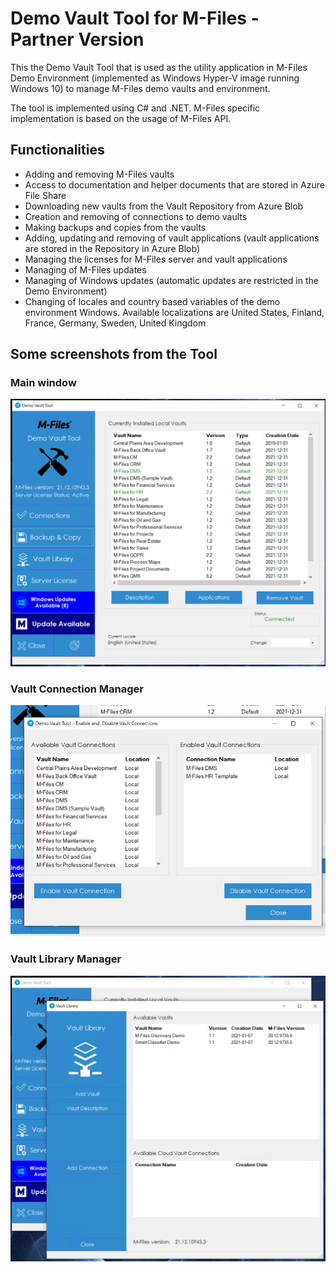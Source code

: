 # Demo Vault Tool for M-Files - Partner Version
This the Demo Vault Tool that is used as the utility application in M-Files Demo Environment (implemented as Windows Hyper-V image running Windows 10) to manage M-Files demo vaults and environment.

The tool is implemented using C# and .NET. M-Files specific implementation is based on the usage of M-Files API.

## Functionalities
* Adding and removing M-Files vaults
* Access to documentation and helper documents that are stored in Azure File Share
* Downloading new vaults from the Vault Repository from Azure Blob
* Creation and removing of connections to demo vaults
* Making backups and copies from the vaults
* Adding, updating and removing of vault applications (vault applications are stored in the Repository in Azure Blob)
* Managing the licenses for M-Files server and vault applications
* Managing of M-Files updates
* Managing of Windows updates (automatic updates are restricted in the Demo Environment)
* Changing of locales and country based variables of the demo environment Windows. Available localizations are United States, Finland, France, Germany, Sweden, United Kingdom

## Some screenshots from the Tool

### Main window

![Main Window of the Demo Vault Tool](images/DemoVaultToolMainWindow.png)

### Vault Connection Manager
![Vault Connection Manager](images/Connections.png)

### Vault Library Manager
![Vault Library Manager](images/VaultLibraryAccess.png)
